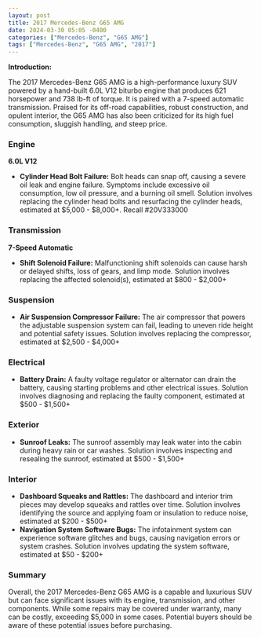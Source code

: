 ```yaml
---
layout: post
title: 2017 Mercedes-Benz G65 AMG
date: 2024-03-30 05:05 -0400
categories: ["Mercedes-Benz", "G65 AMG"]
tags: ["Mercedes-Benz", "G65 AMG", "2017"]
---
```

**Introduction:**

The 2017 Mercedes-Benz G65 AMG is a high-performance luxury SUV powered by a hand-built 6.0L V12 biturbo engine that produces 621 horsepower and 738 lb-ft of torque. It is paired with a 7-speed automatic transmission. Praised for its off-road capabilities, robust construction, and opulent interior, the G65 AMG has also been criticized for its high fuel consumption, sluggish handling, and steep price.

### **Engine**

**6.0L V12**

- **Cylinder Head Bolt Failure:** Bolt heads can snap off, causing a severe oil leak and engine failure. Symptoms include excessive oil consumption, low oil pressure, and a burning oil smell. Solution involves replacing the cylinder head bolts and resurfacing the cylinder heads, estimated at $5,000 - $8,000+. Recall #20V333000

### **Transmission**

**7-Speed Automatic**

- **Shift Solenoid Failure:** Malfunctioning shift solenoids can cause harsh or delayed shifts, loss of gears, and limp mode. Solution involves replacing the affected solenoid(s), estimated at $800 - $2,000+

### **Suspension**

- **Air Suspension Compressor Failure:** The air compressor that powers the adjustable suspension system can fail, leading to uneven ride height and potential safety issues. Solution involves replacing the compressor, estimated at $2,500 - $4,000+

### **Electrical**

- **Battery Drain:** A faulty voltage regulator or alternator can drain the battery, causing starting problems and other electrical issues. Solution involves diagnosing and replacing the faulty component, estimated at $500 - $1,500+

### **Exterior**

- **Sunroof Leaks:** The sunroof assembly may leak water into the cabin during heavy rain or car washes. Solution involves inspecting and resealing the sunroof, estimated at $500 - $1,500+

### **Interior**

- **Dashboard Squeaks and Rattles:** The dashboard and interior trim pieces may develop squeaks and rattles over time. Solution involves identifying the source and applying foam or insulation to reduce noise, estimated at $200 - $500+
- **Navigation System Software Bugs:** The infotainment system can experience software glitches and bugs, causing navigation errors or system crashes. Solution involves updating the system software, estimated at $50 - $200+

### **Summary**

Overall, the 2017 Mercedes-Benz G65 AMG is a capable and luxurious SUV but can face significant issues with its engine, transmission, and other components. While some repairs may be covered under warranty, many can be costly, exceeding $5,000 in some cases. Potential buyers should be aware of these potential issues before purchasing.
